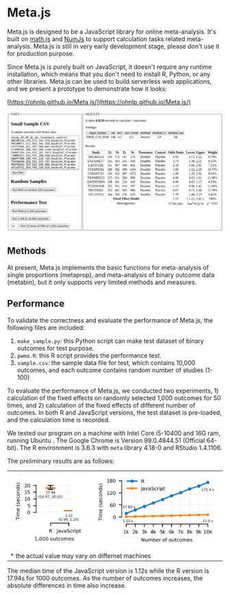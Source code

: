# Meta.js

Meta.js is designed to be a JavaScript library for online meta-analysis.
It's built on [math.js](https://mathjs.org/) and [NumJs](https://github.com/nicolaspanel/numjs) to support calculation tasks related meta-analysis.
Meta.js is still in very early development stage, please don't use it for production purpose.

Since Meta.js is purely built on JavaScript, it doesn't require any runtime installation, which means that you don't need to install R, Python, or any other libraries.
Meta.js can be used to build serverless web applications, and we present a prototype to demonstrate how it looks:

[https://ohnlp.github.io/Meta.js/](https://ohnlp.github.io/Meta.js/)

![Meta.js Screenshot](https://raw.githubusercontent.com/OHNLP/Meta.js/main/static/img/screenshot.png)

## Methods

At present, Meta.js implements the basic functions for meta-analysis of single proportions (metaprop), and meta-analysis of binary outcome data (metabin), but it only supports very limited methods and measures.

## Performance

To validate the correctness and evaluate the performance of Meta.js, the following files are included:

1. `make_sample.py`: this Python script can make test dataset of binary outcomes for test purpose.
2. `pwma.R`: this R script provides the performance test.
3. `sample.csv`: the sample data file for test, which contains 10,000 outcomes, and each outcome contains random number of studies (1-100)

To evaluate the performance of Meta.js, we conducted two experiments, 1) calculation of the fixed effects on randomly selected 1,000 outcomes for 50 times, and 2) calculation of the fixed effects of different number of outcomes. In both R and JavaScript versions, the test dataset is pre-loaded, and the calculation time is recorded.

We tested our program on a machine with Intel Core i5-10400 and 16G ram, running Ubuntu . The Google Chrome is Version 99.0.4844.51 (Official 64-bit). The R environment is 3.6.3 with `meta` library 4.18-0 and RStudio 1.4.1106. 

The preliminary results are as follows:

<table style="width:100%;">
<tr>
  <td><img src="https://raw.githubusercontent.com/OHNLP/Meta.js/main/static/img/perf-RvsJS.png"></td>
  <td><img src="https://raw.githubusercontent.com/OHNLP/Meta.js/main/static/img/perf-10k.png"></td>
</tr>
<tr>
  <td colspan="2">* the actual value may vary on differnet machines</td>
</tr>
</table>

The median time of the JavaScript version is 1.12s while the R version is 17.94s for 1000 outcomes. As the number of outcomes increases, the absolute differences in time also increase.